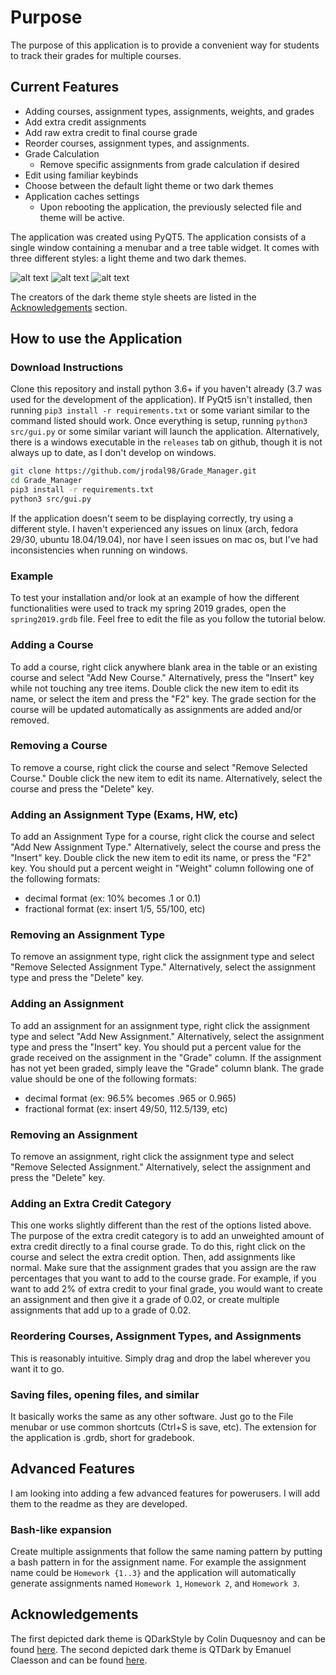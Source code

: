 # Purpose

The purpose of this application is to provide a convenient way for students to track their grades for multiple courses.

## Current Features

- Adding courses, assignment types, assignments, weights, and grades
- Add extra credit assignments
- Add raw extra credit to final course grade
- Reorder courses, assignment types, and assignments.
- Grade Calculation
  - Remove specific assignments from grade calculation if desired
- Edit using familiar keybinds
- Choose between the default light theme or two dark themes
- Application caches settings
  - Upon rebooting the application, the previously selected file and theme will be active.
  
The application was created using PyQT5.  The application consists of a single window containing a menubar and a tree table widget.  It comes with three different styles: a light theme and two dark themes.

![alt text](images/light_theme.png "Light theme")
![alt text](images/dark_theme1.png "Dark theme #1")
![alt text](images/dark_theme2.png "QTDark")

The creators of the dark theme style sheets are listed in the [Acknowledgements](#acknowledgements) section.

## How to use the Application

### Download Instructions

Clone this repository and install python 3.6+ if you haven't already (3.7 was used for the development of the application).  If PyQt5 isn't installed, then running `pip3 install -r requirements.txt` or some variant similar to the command listed should work.  Once everything is setup, running `python3 src/gui.py` or some similar variant will launch the application.  Alternatively, there is a windows executable in the `releases` tab on github, though it is not always up to date, as I don't develop on windows.

```bash
git clone https://github.com/jrodal98/Grade_Manager.git
cd Grade_Manager
pip3 install -r requirements.txt
python3 src/gui.py
```

If the application doesn't seem to be displaying correctly, try using a different style.  I haven't experienced any issues on linux (arch, fedora 29/30, ubuntu 18.04/19.04), nor have I seen issues on mac os, but I've had inconsistencies when running on windows.

### Example

To test your installation and/or look at an example of how the different functionalities
were used to track my spring 2019 grades, open the `spring2019.grdb` file.  Feel free to
edit the file as you follow the tutorial below.

### Adding a Course
To add a course, right click anywhere blank area in the table or an existing course and select "Add New Course."  Alternatively, press the "Insert" key while not touching any tree items.  Double click the new item to edit its name, or select the item and press the "F2" key.  The grade section for the course will be updated automatically as assignments are added and/or removed.

### Removing a Course
To remove a course, right click the course and select "Remove Selected Course." Double click the new item to edit its name.  Alternatively, select the course and press the "Delete" key.

### Adding an Assignment Type (Exams, HW, etc)
To add an Assignment Type for a course, right click the course and select "Add New Assignment Type." Alternatively, select the course and press the "Insert" key. Double click the new item to edit its name, or press the "F2" key. You should put a percent weight in "Weight" column following one of the following formats:
- decimal format (ex: 10% becomes .1 or 0.1)
- fractional format (ex: insert 1/5, 55/100, etc)

### Removing an Assignment Type
To remove an assignment type, right click the assignment type and select "Remove Selected Assignment Type." Alternatively, select the assignment type and press the "Delete" key.

### Adding an Assignment
To add an assignment for an assignment type, right click the assignment type and select "Add New Assignment."  Alternatively, select the assignment type and press the "Insert" key.  You should put a percent value for the grade received on the assignment in the "Grade" column.  If the assignment has not yet been graded, simply leave the "Grade" column blank.  The grade value should be one of the following formats:
- decimal format (ex: 96.5% becomes .965 or 0.965)
- fractional format (ex: insert 49/50, 112.5/139, etc)

### Removing an Assignment
To remove an assignment, right click the assignment type and select "Remove Selected Assignment."  Alternatively, select the assignment and press the "Delete" key.

### Adding an Extra Credit Category
This one works slightly different than the rest of the options listed above.  The purpose
of the extra credit category is to add an unweighted amount of extra credit directly
to a final course grade.  To do this, right click on the course and select the
extra credit option.  Then, add assignments like normal.  Make sure that the assignment
grades that you assign are the raw percentages that you want to add to the course grade.
For example, if you want to add 2% of extra credit to your final grade, you would
want to create an assignment and then give it a grade of 0.02, or create multiple assignments
that add up to a grade of 0.02.

### Reordering Courses, Assignment Types, and Assignments
This is reasonably intuitive.  Simply drag and drop the label wherever you want it to go.

### Saving files, opening files, and similar
It basically works the same as any other software.  Just go to the File menubar or use common shortcuts (Ctrl+S is save, etc).  The extension for the application is .grdb, short for gradebook.

## Advanced Features

I am looking into adding a few advanced features for powerusers.  I will add them to the readme as they are developed.

### Bash-like expansion

Create multiple assignments that follow the same naming pattern by putting a bash pattern in for the assignment name.  For example the assignment name could be `Homework {1..3}` and the application will automatically generate assignments named `Homework 1`, `Homework 2`, and `Homework 3`.

## Acknowledgements

The first depicted dark theme is QDarkStyle by Colin Duquesnoy and can be found [here](https://github.com/ColinDuquesnoy/QDarkStyleSheet).  The second depicted dark theme is QTDark by Emanuel Claesson and can be found [here](https://github.com/EClaesson/QTDark).
